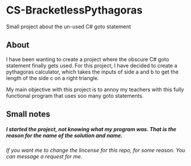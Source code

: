 # CS-BracketlessPythagoras
Small project about the un-used C# goto statement
## About
I have been wanting to create a project where the obscure C# goto statement finally gets used. For this project, I have decided to create a pythagoras calculator, which takes the inputs of side a and b to get the length of the side c on a right triangle.

My main objective with this project is to annoy my teachers with this fully functional program that uses soo many goto statements.


## Small notes
##### I started the project, not knowing what my program was. That is the reason for the name of the solution and name.

###### If you want me to change the lincense for this repo, for some reason. You can message a request for me.
